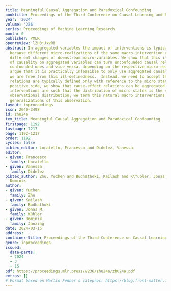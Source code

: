 ```yaml
---
title: Meaningful Causal Aggregation and Paradoxical Confounding
booktitle: Proceedings of the Third Conference on Causal Learning and Reasoning
year: '2024'
volume: '236'
series: Proceedings of Machine Learning Research
month: 0
publisher: PMLR
openreview: lZH3jJxvRB
abstract: In aggregated variables the impact of interventions is typically ill-defined
  because different micro-realizations of the same macro-intervention can result in
  different changes of downstream macro-variables. We show that this ill-definedness
  of causality on aggregated variables can turn unconfounded causal relations into
  confounded ones and vice versa, depending on the respective micro-realization. We
  argue that it is practically infeasible to only use aggregated causal systems when
  we are free from this ill-definedness.  Instead, we need to accept that macro causal
  relations are typically defined only with reference to the micro states. On the
  positive side, we show that cause-effect relations can be aggregated when the macro
  interventions are such that the distribution of micro states is the same as in the
  observational distribution; we term this natural macro interventions. We also discuss
  generalizations of this observation.
layout: inproceedings
issn: 2640-3498
id: zhu24a
tex_title: Meaningful Causal Aggregation and Paradoxical Confounding
firstpage: 1192
lastpage: 1217
page: 1192-1217
order: 1192
cycles: false
bibtex_editor: Locatello, Francesco and Didelez, Vanessa
editor:
- given: Francesco
  family: Locatello
- given: Vanessa
  family: Didelez
bibtex_author: Zhu, Yuchen and Budhathoki, Kailash and K\"ubler, Jonas M. and Janzing,
  Dominik
author:
- given: Yuchen
  family: Zhu
- given: Kailash
  family: Budhathoki
- given: Jonas M.
  family: Kübler
- given: Dominik
  family: Janzing
date: 2024-03-15
address:
container-title: Proceedings of the Third Conference on Causal Learning and Reasoning
genre: inproceedings
issued:
  date-parts:
  - 2024
  - 3
  - 15
pdf: https://proceedings.mlr.press/v236/zhu24a/zhu24a.pdf
extras: []
# Format based on Martin Fenner's citeproc: https://blog.front-matter.io/posts/citeproc-yaml-for-bibliographies/
---
```

